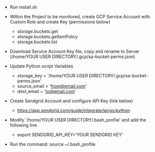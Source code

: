 - Run install.sh

- Within the Project to be monitored, create GCP Service Account with Custom Role and create Key (permissions below)
  - storage.buckets.get
  - storage.buckets.getIamPolicy
  - storage.buckets.list

- Download Service Account Key file, copy and rename to Server (/home/YOUR USER DIRECTORY/.gcp/sa-bucket-perms.json)

- Update Python script Variables
  - storage_key = '/home/YOUR USER DIRECTORY/.gcp/sa-bucket-perms.json'
  - source_email = 'from@email.com'
  - dest_email = 'to@email.com'

- Create Sendgrid Account and configure API Key (link below)
  - https://app.sendgrid.com/guide/integrate/langs/python

- Modify '/home/YOUR USER DIRECTORY/.bash_profile' and add the following line
  - export SENDGRID_API_KEY='YOUR SENDGRID KEY'

- Run the command: source ~/.bash_profile